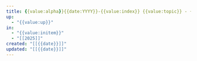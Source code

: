 ```yaml
---
title: {{value:alpha}}{{date:YYYY}}-{{value:index}} {{value:topic}} - {{value:title}}
up:
  - "{{value:up}}"
in:
  - "{{value:initem}}"
  - "[[2025]]"
created: "[[{{date}}]]"
updated: "[[{{date}}]]"
---
```


